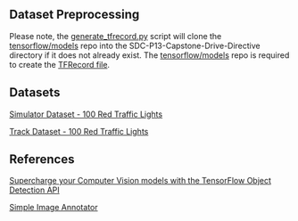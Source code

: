 ## Dataset Preprocessing

Please note, the [generate_tfrecord.py](https://github.com/pszczesnowicz/SDC-P13-Capstone-Drive-Directive/blob/dataset/dataset_preprocessing/generate_tfrecord.py) script will clone the [tensorflow/models](https://github.com/tensorflow/models) repo into the SDC-P13-Capstone-Drive-Directive directory if it does not already exist. The [tensorflow/models](https://github.com/tensorflow/models) repo is required to create the [TFRecord file](https://www.tensorflow.org/api_guides/python/python_io#tfrecords_format_details).


## Datasets

[Simulator Dataset - 100 Red Traffic Lights](https://drive.google.com/open?id=1UeY8rkhMi18ewzAkPcNBZBV53n5dq-WL)

[Track Dataset - 100 Red Traffic Lights](https://drive.google.com/open?id=1wo9p1N4Epfz1PMGYBRPVNDNqwAiaGXTB)

## References

[Supercharge your Computer Vision models with the TensorFlow Object Detection API](https://research.googleblog.com/2017/06/supercharge-your-computer-vision-models.html)

[Simple Image Annotator](https://github.com/sgp715/simple_image_annotator)
